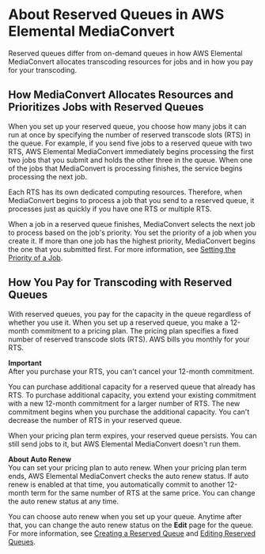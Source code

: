 # About Reserved Queues in AWS Elemental MediaConvert<a name="about-reserved-queues"></a>

Reserved queues differ from on\-demand queues in how AWS Elemental MediaConvert allocates transcoding resources for jobs and in how you pay for your transcoding\.

## How MediaConvert Allocates Resources and Prioritizes Jobs with Reserved Queues<a name="resource-allocation-and-job-prioritization-with-reserved-queues"></a>

When you set up your reserved queue, you choose how many jobs it can run at once by specifying the number of reserved transcode slots \(RTS\) in the queue\. For example, if you send five jobs to a reserved queue with two RTS, AWS Elemental MediaConvert immediately begins processing the first two jobs that you submit and holds the other three in the queue\. When one of the jobs that MediaConvert is processing finishes, the service begins processing the next job\.

Each RTS has its own dedicated computing resources\. Therefore, when MediaConvert begins to process a job that you send to a reserved queue, it processes just as quickly if you have one RTS or multiple RTS\.

When a job in a reserved queue finishes, MediaConvert selects the next job to process based on the job's priority\. You set the priority of a job when you create it\. If more than one job has the highest priority, MediaConvert begins the one that you submitted first\. For more information, see [Setting the Priority of a Job](setting-the-priority-of-a-job.md)\.

## How You Pay for Transcoding with Reserved Queues<a name="how-you-pay-for-reserved-queues"></a>

With reserved queues, you pay for the capacity in the queue regardless of whether you use it\. When you set up a reserved queue, you make a 12\-month commitment to a pricing plan\. The pricing plan specifies a fixed number of reserved transcode slots \(RTS\)\. AWS bills you monthly for your RTS\.

**Important**  
After you purchase your RTS, you can't cancel your 12\-month commitment\.

You can purchase additional capacity for a reserved queue that already has RTS\. To purchase additional capacity, you extend your existing commitment with a new 12\-month commitment for a larger number of RTS\. The new commitment begins when you purchase the additional capacity\. You can't decrease the number of RTS in your reserved queue\.

When your pricing plan term expires, your reserved queue persists\. You can still send jobs to it, but AWS Elemental MediaConvert doesn't run them\.

**About Auto Renew**  
You can set your pricing plan to auto renew\. When your pricing plan term ends, AWS Elemental MediaConvert checks the auto renew status\. If auto renew is enabled at that time, you automatically commit to another 12\-month term for the same number of RTS at the same price\. You can change the auto renew status at any time\.

You can choose auto renew when you set up your queue\. Anytime after that, you can change the auto renew status on the **Edit** page for the queue\. For more information, see [Creating a Reserved Queue](creating-a-reserved-queue.md) and [Editing Reserved Queues](editing-reserved-queues.md)\.